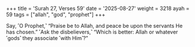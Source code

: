 +++
title = 'Surah 27, Verses 59'
date = '2025-08-27'
weight = 3218
ayah = 59
tags = ["allah", "god", "prophet"]
+++

Say, ˹O Prophet,˺ “Praise be to Allah, and peace be upon the servants He has chosen.” ˹Ask the disbelievers,˺ “Which is better: Allah or whatever ˹gods˺ they associate ˹with Him˺?”